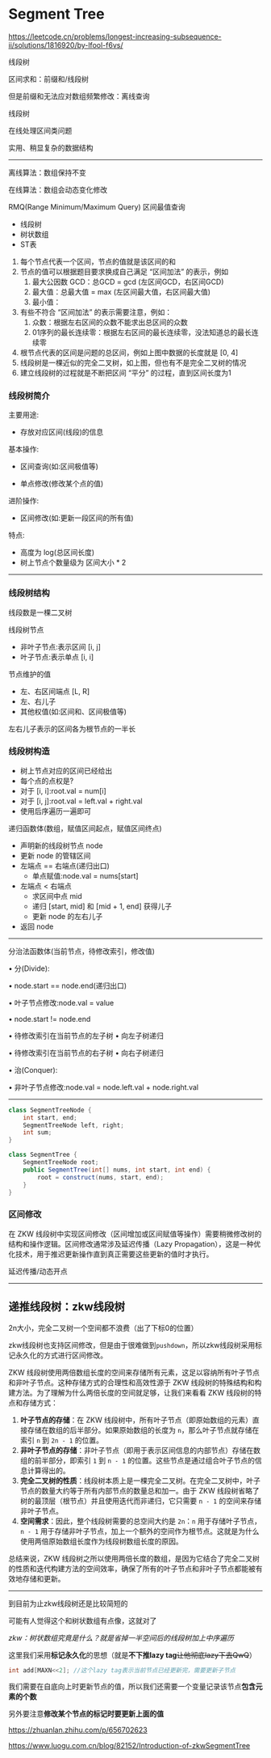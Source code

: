 # Segment Tree

https://leetcode.cn/problems/longest-increasing-subsequence-ii/solutions/1816920/by-lfool-f6vs/

线段树

区间求和：前缀和/线段树

但是前缀和无法应对数组频繁修改：离线查询

线段树

在线处理区间类问题

实用、稍显复杂的数据结构

---

离线算法：数组保持不变

在线算法：数组会动态变化修改

RMQ(Range Minimum/Maximum Query) 区间最值查询

- 线段树
- 树状数组
- ST表

1. 每个节点代表一个区间，节点的值就是该区间的和
2. 节点的值可以根据题目要求换成自己满足 “区间加法” 的表示，例如
   1. 最大公因数 GCD：总GCD = gcd (左区间GCD，右区间GCD)
   2. 最大值：总最大值 = max (左区间最大值，右区间最大值)
   3. 最小值：
3. 有些不符合 “区间加法” 的表示需要注意，例如：
   1. 众数：根据左右区间的众数不能求出总区间的众数
   2. 01序列的最长连续零：根据左右区间的最长连续零，没法知道总的最长连续零
4. 根节点代表的区间是问题的总区间，例如上图中数据的长度就是 [0, 4]
5. 线段树是一棵近似的完全二叉树，如上图，但也有不是完全二叉树的情况
6. 建立线段树的过程就是不断把区间 “平分” 的过程，直到区间长度为1

### 线段树简介

主要用途:

- 存放对应区间(线段)的信息 

基本操作:

- 区间查询(如:区间极值等)

- 单点修改(修改某个点的值)

进阶操作:

- 区间修改(如:更新一段区间的所有值)

特点:

- 高度为 log(总区间长度)
- 树上节点个数量级为 区间大小 * 2

---

### 线段树结构

线段数是一棵二叉树

线段树节点

- 非叶子节点:表示区间 [i, j]
- 叶子节点:表示单点 [i, i]

节点维护的值

- 左、右区间端点 [L, R]
- 左、右儿子
- 其他权值(如:区间和、区间极值等)

左右儿子表示的区间各为根节点的一半长

### 线段树构造

- 树上节点对应的区间已经给出
- 每个点的点权是? 
- 对于 [i, i]:root.val = num[i]
- 对于 [i, j]:root.val = left.val + right.val
- 使用后序遍历一遍即可

递归函数体(数组，赋值区间起点，赋值区间终点)

- 声明新的线段树节点 node
- 更新 node 的管辖区间
- 左端点 == 右端点(递归出口)
  - 单点赋值:node.val = nums[start]
- 左端点 < 右端点
	- 求区间中点 mid
	- 递归 [start, mid] 和 [mid + 1, end] 获得儿子
	- 更新 node 的左右儿子
- 返回 node

---

分治法函数体(当前节点，待修改索引，修改值) 

• 分(Divide):

• node.start == node.end(递归出口) 

• 叶子节点修改:node.val = value

• node.start != node.end

• 待修改索引在当前节点的左子树 • 向左子树递归

• 待修改索引在当前节点的右子树 • 向右子树递归

• 治(Conquer):

• 非叶子节点修改:node.val = node.left.val + node.right.val

---

```java
class SegmentTreeNode {
    int start, end;
    SegmentTreeNode left, right;
    int sum;
}

class SegmentTree {
    SegmentTreeNode root;
    public SegmentTree(int[] nums, int start, int end) {
        root = construct(nums, start, end);
    }
}
```

### 区间修改

在 ZKW 线段树中实现区间修改（区间增加或区间赋值等操作）需要稍微修改树的结构和操作逻辑。区间修改通常涉及延迟传播（Lazy Propagation），这是一种优化技术，用于推迟更新操作直到真正需要这些更新的值时才执行。

延迟传播/动态开点

---

## 递推线段树：zkw线段树

2n大小，完全二叉树一个空间都不浪费（出了下标0的位置）

zkw线段树也支持区间修改，但是由于很难做到`pushdown`，所以zkw线段树采用标记永久化的方式进行区间修改。

ZKW 线段树使用两倍数组长度的空间来存储所有元素，这足以容纳所有叶子节点和非叶子节点。这种存储方式的合理性和高效性源于 ZKW 线段树的特殊结构和构建方法。为了理解为什么两倍长度的空间就足够，让我们来看看 ZKW 线段树的特点和存储方式：

1. **叶子节点的存储**：在 ZKW 线段树中，所有叶子节点（即原始数组的元素）直接存储在数组的后半部分。如果原始数组的长度为 `n`，那么叶子节点就存储在索引 `n` 到 `2n - 1` 的位置。
2. **非叶子节点的存储**：非叶子节点（即用于表示区间信息的内部节点）存储在数组的前半部分，即索引 `1` 到 `n - 1` 的位置。这些节点是通过组合叶子节点的信息计算得出的。
3. **完全二叉树的性质**：线段树本质上是一棵完全二叉树。在完全二叉树中，叶子节点的数量大约等于所有内部节点的数量总和加一。由于 ZKW 线段树省略了树的最顶层（根节点）并且使用迭代而非递归，它只需要 `n - 1` 的空间来存储非叶子节点。
4. **空间需求**：因此，整个线段树需要的总空间大约是 `2n`：`n` 用于存储叶子节点，`n - 1` 用于存储非叶子节点，加上一个额外的空间作为根节点。这就是为什么使用两倍原始数组长度作为线段树数组长度的原因。

总结来说，ZKW 线段树之所以使用两倍长度的数组，是因为它结合了完全二叉树的性质和迭代构建方法的空间效率，确保了所有的叶子节点和非叶子节点都能被有效地存储和更新。

------

到目前为止zkw线段树还是比较简短的

可能有人觉得这个和树状数组有点像，这就对了

*zkw：树状数组究竟是什么？就是省掉一半空间后的线段树加上中序遍历*

这里我们采用**标记永久化**的思想（就是**不下推lazy tag**~~让他彻底lazy下去QwQ~~）

```cpp
int add[MAXN<<2]; //这个lazy tag表示当前节点已经更新完，需要更新子节点
```

我们需要在自底向上时更新节点的值，所以我们还需要一个变量记录该节点**包含元素的个数**

另外要注意**修改某个节点的标记时要更新上面的值**

https://zhuanlan.zhihu.com/p/656702623

https://www.luogu.com.cn/blog/82152/Introduction-of-zkwSegmentTree
